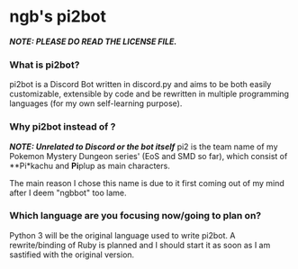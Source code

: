 # ngb's pi2bot

***NOTE: PLEASE DO READ THE LICENSE FILE.***

### What is pi2bot?
pi2bot is a Discord Bot written in discord.py and aims to be both easily customizable, extensible by code and be rewritten in multiple programming languages (for my own self-learning purpose).

### Why pi2bot instead of <insert-name>?
***NOTE: Unrelated to Discord or the bot itself***
pi2 is the team name of my Pokemon Mystery Dungeon series' (EoS and SMD so far), which consist of **Pi*kachu and **Pi**plup as main characters. 

The main reason I chose this name is due to it first coming out of my mind after I deem "ngbbot" too lame.

### Which language are you focusing now/going to plan on?
Python 3 will be the original language used to write pi2bot. A rewrite/binding of Ruby is planned and I should start it as soon as I am sastified with the original version.
 

